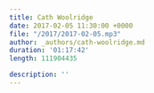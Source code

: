 ```yaml
---
title: Cath Woolridge
date: 2017-02-05 11:30:00 +0000
file: "/2017/2017-02-05.mp3"
author: _authors/cath-woolridge.md
duration: '01:17:42'
length: 111904435

description: ''
---
```


